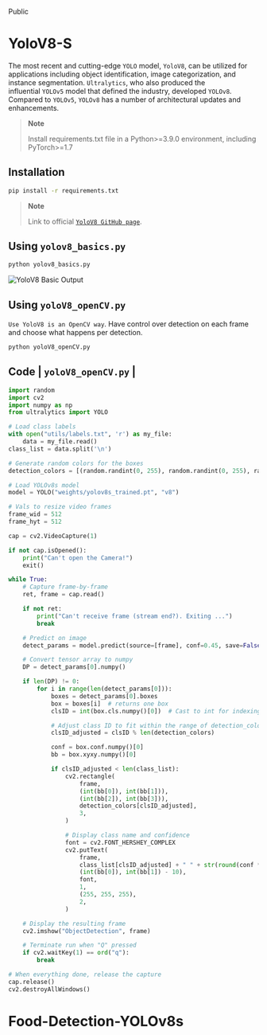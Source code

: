 Public

# YoloV8-S

The most recent and cutting-edge `YOLO` model, `YoloV8`, can be utilized for applications including object identification, image categorization, and instance segmentation. `Ultralytics`, who also produced the influential `YOLOv5` model that defined the industry, developed `YOLOv8`. Compared to `YOLOv5`, `YOLOv8` has a number of architectural updates and enhancements.



> **Note**
>
> Install requirements.txt file in a Python>=3.9.0 environment, including PyTorch>=1.7

## Installation

```bash
pip install -r requirements.txt
```

> **Note**
>
> Link to official  [`YoloV8 GitHub page`](https://github.com/ultralytics/ultralytics). 


## Using `yolov8_basics.py`

```python
python yolov8_basics.py
```

![YoloV8 Basic Output](inference/out.JPG)



## Using `yoloV8_openCV.py`

`Use YoloV8 is an OpenCV way`. Have control over detection on each frame and choose what happens per detection.

```python
python yoloV8_openCV.py
```

## Code | `yoloV8_openCV.py` |


```python
import random
import cv2
import numpy as np
from ultralytics import YOLO

# Load class labels
with open("utils/labels.txt", 'r') as my_file:
    data = my_file.read()
class_list = data.split('\n')

# Generate random colors for the boxes
detection_colors = [(random.randint(0, 255), random.randint(0, 255), random.randint(0, 255)) for _ in range(len(class_list))]

# Load YOLOv8s model
model = YOLO("weights/yolov8s_trained.pt", "v8")

# Vals to resize video frames
frame_wid = 512
frame_hyt = 512

cap = cv2.VideoCapture(1)

if not cap.isOpened():
    print("Can't open the Camera!")
    exit()

while True:
    # Capture frame-by-frame
    ret, frame = cap.read()

    if not ret:
        print("Can't receive frame (stream end?). Exiting ...")
        break

    # Predict on image
    detect_params = model.predict(source=[frame], conf=0.45, save=False)

    # Convert tensor array to numpy
    DP = detect_params[0].numpy()

    if len(DP) != 0:
        for i in range(len(detect_params[0])):
            boxes = detect_params[0].boxes
            box = boxes[i]  # returns one box
            clsID = int(box.cls.numpy()[0])  # Cast to int for indexing

            # Adjust class ID to fit within the range of detection_colors
            clsID_adjusted = clsID % len(detection_colors)

            conf = box.conf.numpy()[0]
            bb = box.xyxy.numpy()[0]

            if clsID_adjusted < len(class_list):
                cv2.rectangle(
                    frame,
                    (int(bb[0]), int(bb[1])),
                    (int(bb[2]), int(bb[3])),
                    detection_colors[clsID_adjusted],
                    3,
                )

                # Display class name and confidence
                font = cv2.FONT_HERSHEY_COMPLEX
                cv2.putText(
                    frame,
                    class_list[clsID_adjusted] + " " + str(round(conf * 100, 2)) + "%",
                    (int(bb[0]), int(bb[1]) - 10),
                    font,
                    1,
                    (255, 255, 255),
                    2,
                )

    # Display the resulting frame
    cv2.imshow("ObjectDetection", frame)

    # Terminate run when "Q" pressed
    if cv2.waitKey(1) == ord("q"):
        break

# When everything done, release the capture
cap.release()
cv2.destroyAllWindows()

```

# Food-Detection-YOLOv8s

